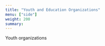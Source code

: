 ```yaml
---
title: "Youth and Education Organizations"
menu: ["side"]
weight: 200
summary: 
---
```

Youth organizations